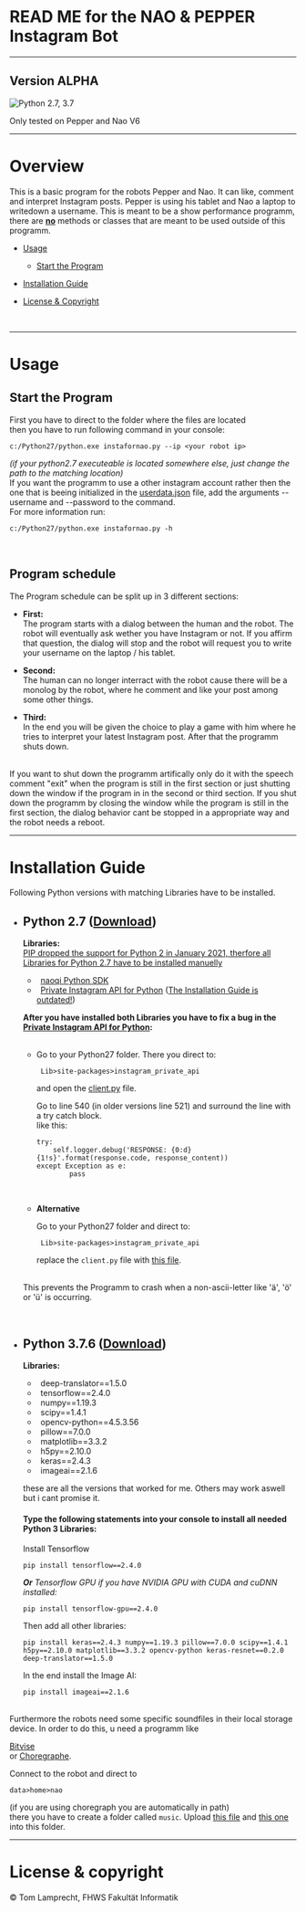 # READ ME for the NAO & PEPPER Instagram Bot

---

**Version ALPHA**
---

![Python 2.7, 3.7](https://img.shields.io/badge/Python-2.7%2C%203.7-3776ab.svg?maxAge=2592000)


Only tested on Pepper and Nao V6

---

# Overview

This is a basic program for the robots Pepper and Nao. It can like, comment and interpret Instagram posts. Pepper is using his tablet and Nao a laptop to writedown a username. This is meant to be a show performance programm, there are <u><b>no</b></u> methods or classes that are meant to be used outside of this programm.

- [Usage](#usage)
    - [Start the Program](#start-program) 

- [Installation Guide](#install-guide)

- [License & Copyright](#license)

<br>

---

<a name="usage"></a>

# Usage

<a name="start-program"></a>

## Start the Program

First you have to direct to the folder where the files are located\
then you have to run following command in your console:

```
c:/Python27/python.exe instafornao.py --ip <your robot ip>
```

*(if your python2.7 executeable is located somewhere else, just change the path to the matching location)*
<br>
If you want the programm to use a other instagram account rather then the one that is beeing initialized in the [userdata.json](data/userdata.json) file, add the arguments --username and --password to the command.\
For more information run:

```
c:/Python27/python.exe instafornao.py -h
```
<br>

## Program schedule


The Program schedule can be split up in 3 different sections:

 - **First:**\
        The program starts with a dialog between the human and the robot. The robot will eventually ask wether you have Instagram or not. If you affirm that question, the dialog will stop and the robot will request you to write your username on the laptop / his tablet.

 - **Second:**\
        The human can no longer interract with the robot cause there will be a monolog by the robot, where he comment and like your post among some other things.

 - **Third:**\
         In the end you will be given the choice to play a game with him where he tries to interpret your latest Instagram post. After that the programm shuts down.

<br>
If you want to shut down the programm artifically only do it with the speech comment "exit" when the program is still in the first section or just shutting down the window if the program in in the second or third section. If you shut down the programm by closing the window while the program is still in the first section, the dialog behavior cant be stopped in a appropriate way and the robot needs a reboot.

---

<a name="install-guide"></a>

# Installation Guide


Following Python versions with matching Libraries have to be installed.
<br>

- ## Python 2.7 ([Download](https://www.python.org/download/releases/2.7/))
    **Libraries:**\
    <u>PIP dropped the support for Python 2 in January 2021, therfore all Libraries for Python 2.7 have to be installed manuelly</u>

    * &ensp;[naoqi Python SDK](https://community-static.aldebaran.com/resources/2.1.4.13/sdk-python/pynaoqi-2.1.4.13.win32.exe)
    * &ensp;[Private Instagram API for Python](https://github.com/ping/instagram_private_api#install) (<u>The Installation Guide is outdated!</u>)


    **After you have installed both Libraries you have to fix a bug in the [Private Instagram API for Python](https://github.com/ping/instagram_private_api):**
    <br>
    <br>
    * Go to your Python27 folder. There you direct to:

        ` Lib>site-packages>instagram_private_api`

        and open the [client.py](https://github.com/ping/instagram_private_api/blob/master/instagram_private_api/client.py) file.

        Go to line 540 (in older versions line 521) and surround the line with a try catch block.\
        like this:
        ```
        try:
            self.logger.debug('RESPONSE: {0:d} {1!s}'.format(response.code, response_content))
        except Exception as e:
                pass
        ```
        <br>

    * **Alternative**

        Go to your Python27 folder and direct to:

        ` Lib>site-packages>instagram_private_api`

        replace the `client.py` file with [this file](client.py). 

    <br>
    This prevents the Programm to crash when a non-ascii-letter like 'ä', 'ö' or 'ü' is occurring.
<br>

- ## Python 3.7.6 ([Download](https://www.python.org/downloads/release/python-376/))

    **Libraries:**
    * &ensp;deep-translator==1.5.0
    * &ensp;tensorflow==2.4.0
    * &ensp;numpy==1.19.3
    * &ensp;scipy==1.4.1
    * &ensp;opencv-python==4.5.3.56
    * &ensp;pillow==7.0.0
    * &ensp;matplotlib==3.3.2
    * &ensp;h5py==2.10.0
    * &ensp;keras==2.4.3
    * &ensp;imageai==2.1.6

    these are all the versions that worked for me. Others may work aswell but i cant promise it.
    <br>

    #### Type the following statements into your console to install all needed Python 3 Libraries:

    Install Tensorflow
    ```
    pip install tensorflow==2.4.0
    ```
    *<b>Or</b> Tensorflow GPU if you have NVIDIA GPU with CUDA and cuDNN installed:*
    ```
    pip install tensorflow-gpu==2.4.0
    ```
    Then add all other libraries:
    ```
    pip install keras==2.4.3 numpy==1.19.3 pillow==7.0.0 scipy==1.4.1 h5py==2.10.0 matplotlib==3.3.2 opencv-python keras-resnet==0.2.0 deep-translator==1.5.0
    ```
    In the end install the Image AI:
    ```
    pip install imageai==2.1.6
    ```

<br>
Furthermore the robots need some specific soundfiles in their local storage device.
In order to do this, u need a programm like 

[Bitvise](https://www.bitvise.com/ssh-client-download)\
or
[Choregraphe](https://www.softbankrobotics.com/emea/en/support/nao-6/downloads-softwares).

Connect to the robot and direct to 

`data>home>nao`

(if you are using choregraph you are automatically in path)\
there you have to create a folder called `music`.
Upload [this file](soundfiles/music.mp3) and [this one](soundfiles/nyan_cat.mp3) into this folder.

---
<a name="license"></a>

# License & copyright

© Tom Lamprecht, FHWS Fakultät Informatik
